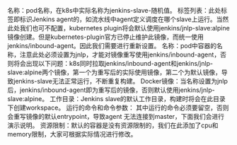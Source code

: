 


名称：pod名称，在k8s中实际名称为jenkins-slave-随机值。
标签列表：此处标签即标识Jenkins agent的，如流水线中agent定义调度在哪个slave上运行。当然此处我们也可不配置，kubernetes plugin将会默认使用jenkins/jnlp-slave:alpine镜像创建。但是kubernetes-plugin官方已停止维护此镜像，而统一使用jenkins/inbound-agent。因此我们需要进行重新设置。 名称：pod中容器的名称，注意此处必须设置为jnlp，才能对镜像重写使用jenkins/inbound-agent，否则将会出现以下问题：k8s同时拉取jenkins/inbound-agent和jenkins/jnlp-slave:alpine两个镜像，第一个为重写后的实际使用镜像，第二个为默认镜像，导致jenkins-slave无法正常运行，不断重复构建。
Docker镜像：当名称设置为jnlp后，jenkins/inbound-agent即为重写后的镜像，否则默认使用jenkins/jnlp-slave:alpine。
工作目录：Jenkins slave的默认工作目录，构建时将会在此目录下创建workspace。
运行的命令和命令参数： 其中运行的命令必须要留空，否则会重写镜像的默认entrypoint，导致agent 无法连接到master，下面我们会进行演示说明。
资源限制：默认的容器是没有资源限制的，我们在此添加了cpu和memory限制，大家可根据实际情况进行修改。

